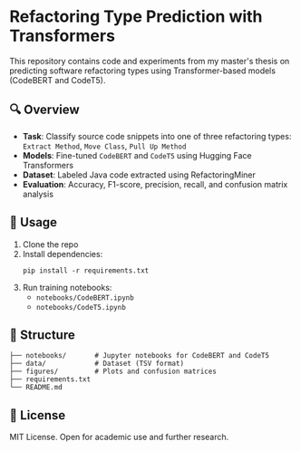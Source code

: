 # Refactoring Type Prediction with Transformers

This repository contains code and experiments from my master's thesis on predicting software refactoring types using Transformer-based models (CodeBERT and CodeT5).

## 🔍 Overview

- **Task**: Classify source code snippets into one of three refactoring types:  
  `Extract Method`, `Move Class`, `Pull Up Method`
- **Models**: Fine-tuned `CodeBERT` and `CodeT5` using Hugging Face Transformers
- **Dataset**: Labeled Java code extracted using RefactoringMiner
- **Evaluation**: Accuracy, F1-score, precision, recall, and confusion matrix analysis

## 🚀 Usage

1. Clone the repo  
2. Install dependencies:  
   ```
   pip install -r requirements.txt
   ```
3. Run training notebooks:  
   - `notebooks/CodeBERT.ipynb`  
   - `notebooks/CodeT5.ipynb`

## 📂 Structure

```
├── notebooks/       # Jupyter notebooks for CodeBERT and CodeT5
├── data/            # Dataset (TSV format)
├── figures/         # Plots and confusion matrices
├── requirements.txt
└── README.md
```

## 📄 License

MIT License. Open for academic use and further research.

